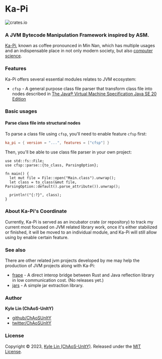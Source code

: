 # Ka-Pi

![crates.io](https://img.shields.io/crates/v/ka-pi.svg)

### A JVM Bytecode Manipulation Framework inspired by ASM.

[Ka-Pi](https://en.wiktionary.org/wiki/ka-pi), known as coffee 
pronounced in Min Nan, which has multiple usages and an indispensable
place in not only modern society, but also [computer science](https://en.wikipedia.org/wiki/Java_(programming_language)).

### Features

Ka-Pi offers several essential modules relates to JVM ecosystem:

- `cfsp` - A general purpose class file parser that transform class file into nodes described in 
[The Java® Virtual Machine Specification Java SE 20 Edition][spec]

### Basic usages

#### Parse class file into structural nodes

To parse a class file using `cfsp`, you'll need to enable feature `cfsp` first:

```toml
ka_pi = { version = "...", features = ["cfsp"] }
```

Then, you'll be able to use class file parser in your own project:

```no_run
use std::fs::File;
use cfsp::parse::{to_class, ParsingOption};

fn main() {
  let mut file = File::open("Main.class").unwrap();
  let class = to_class(&mut file, ParsingOption::default().parse_attribute()).unwrap();
  
  println!("{:?}", class);
}
```

### About Ka-Pi's Coordinate

Currently, Ka-Pi is served as an incubator crate (or repository) to track my current most focused on JVM related library
work, once it's either stabilized or finished, it will be moved to an individual module, and Ka-Pi will still allow using
by enable certain feature.

### See also

There are other related jvm projects developed by me may help the production of JVM projects along with Ka-Pi:
- [frape](https://github.com/ChAoSUnItY/frape) - A direct interop bridge between Rust and Java reflection library in low 
  communication cost. (No releases yet.)
- [jars](https://github.com/ChAoSUnItY/jars) - A simple jar extraction library.

### Author

**Kyle Lin (ChAoS-UnItY)**

* [github/ChAoSUnItY](https://github.com/ChAoSUnItY)
* [twitter/ChAoSUnItY](https://twitter.com/ChAoSUnItY_)

### License

Copyright © 2023, [Kyle Lin (ChAoS-UnItY)](https://github.com/ChAoSUnItY).
Released under the [MIT License](LICENSE).

[spec]: https://docs.oracle.com/javase/specs/jvms/se20/jvms20.pdf
